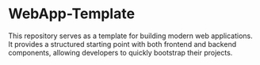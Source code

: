 # WebApp-Template
This repository serves as a template for building modern web applications. It provides a structured starting point with both frontend and backend components, allowing developers to quickly bootstrap their projects.
